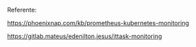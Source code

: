 Referente:

https://phoenixnap.com/kb/prometheus-kubernetes-monitoring

https://gitlab.mateus/edenilton.jesus/ittask-monitoring